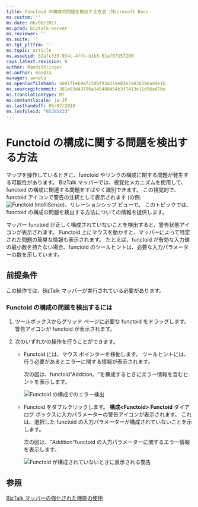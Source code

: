 ```yaml
---
title: Functoid の構成の問題を検出する方法 |Microsoft Docs
ms.custom: ''
ms.date: 06/08/2017
ms.prod: biztalk-server
ms.reviewer: ''
ms.suite: ''
ms.tgt_pltfrm: ''
ms.topic: article
ms.assetid: 32afc333-934c-4ffb-b1b5-61af07157200
caps.latest.revision: 9
author: MandiOhlinger
ms.author: mandia
manager: anneta
ms.openlocfilehash: da91fbeb9afc3d6f93a319e82e7e83d396ad4e16
ms.sourcegitcommit: 381e83d43796a345488d54b3f7413e11d56ad7be
ms.translationtype: MT
ms.contentlocale: ja-JP
ms.lasthandoff: 05/07/2019
ms.locfileid: "65385233"
---
```

# <a name="how-to-detect-configuration-issues-for-a-functoid"></a>Functoid の構成に関する問題を検出する方法
マップを操作しているときに、functoid やリンクの構成に関する問題が発生する可能性があります。 BizTalk マッパーでは、視覚化メカニズムを使用して、functoid の構成に関連する問題をすばやく識別できます。 この視覚的で、functoid アイコンで警告の注釈として表示されます (の例: ![Functoid IntelliSense](../core/media/mapper-functoidintellisense.gif "Mapper_FunctoidIntelliSense"))、リレーションシップ ビューで。 このトピックでは、functoid の構成の問題を検出する方法についての情報を提供します。  
  
 マッパー functoid が正しく構成されていないことを検出すると、警告状態アイコンが表示されます。 Functoid 上にマウスを動かすと、マッパーによって特定された問題の簡単な情報も表示されます。 たとえば、functoid が有効な入力値の最小数を持たない場合、functoid のツールヒントは、必要な入力パラメーターの数を示しています。  
  
## <a name="prerequisites"></a>前提条件  
 この操作では、BizTalk マッパーが実行されている必要があります。  
  
### <a name="to-detect-configuration-issues-for-a-functoid"></a>Functoid の構成の問題を検出するには  
  
1.  ツールボックスからグリッド ページに必要な functoid をドラッグします。 警告アイコンが functoid が表示されます。  
  
2.  次のいずれかの操作を行うことができます。  
  
    -   Functoid には、マウス ポインターを移動します。 ツールヒントには、行う必要があるとエラーに関する情報が表示されます。  
  
         次の図は、functoid"Addition。"を構成するときにエラー情報を含むヒントを表示します。  
  
         ![Functoid の構成でのエラー検出](../core/media/errordetectionfunctoid.gif "ErrorDetectionFunctoid")  
  
    -   Functoid をダブルクリックします。 **構成\<Functoid\> Functoid**  ダイアログ ボックスに入力パラメーターの警告アイコンが表示されます。 これは、選択した functoid の入力パラメーターが構成されていないことを示します。  
  
         次の図は、"Addition"functoid の入力パラメーターに関するエラー情報を表示します。  
  
         ![Functoid が構成されていないときに表示される警告](../core/media/configure-input-parameters-warningicon.gif "Configure_input_parameters_WarningIcon")  
  
## <a name="see-also"></a>参照  
 [BizTalk マッパーの強化された機能の使用](../core/using-enhanced-features-in-biztalk-mapper.md)